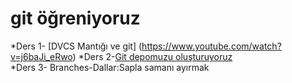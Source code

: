 # git öğreniyoruz
*Ders 1- [DVCS Mantığı ve git] (https://www.youtube.com/watch?v=j6baJi_eRwo)
*Ders 2-[Git depomuzu oluşturuyoruz](https://www.youtube.com/watch?v=axog9HT0xL8)	
*Ders 3- Branches-Dallar:Sapla samanı ayırmak